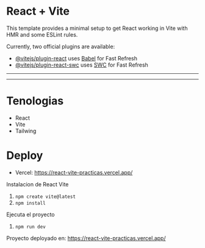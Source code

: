 # React + Vite

This template provides a minimal setup to get React working in Vite with HMR and some ESLint rules.

Currently, two official plugins are available:

- [@vitejs/plugin-react](https://github.com/vitejs/vite-plugin-react/blob/main/packages/plugin-react/README.md) uses [Babel](https://babeljs.io/) for Fast Refresh
- [@vitejs/plugin-react-swc](https://github.com/vitejs/vite-plugin-react-swc) uses [SWC](https://swc.rs/) for Fast Refresh

---

---

# Tenologias

- React
- Vite
- Tailwing

# Deploy

- Vercel: https://react-vite-practicas.vercel.app/

Instalacion de React Vite

1.  `npm create vite@latest`
2.  `npm install`

Ejecuta el proyecto

1.  `npm run dev`

Proyecto deployado en: https://react-vite-practicas.vercel.app/
